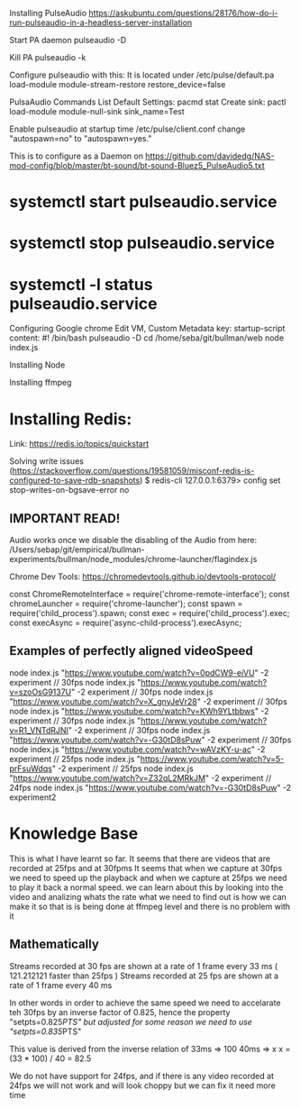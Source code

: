 Installing PulseAudio
https://askubuntu.com/questions/28176/how-do-i-run-pulseaudio-in-a-headless-server-installation

Start PA daemon
pulseaudio -D

Kill PA
pulseaudio -k

Configure pulseaudio with this:
It is located under /etc/pulse/default.pa
load-module module-stream-restore restore_device=false

PulsaAudio Commands
List Default Settings: pacmd stat
Create sink: pactl load-module module-null-sink sink_name=Test

Enable pulseaudio at startup time
/etc/pulse/client.conf change "autospawn=no" to "autospawn=yes."

This is to configure as a Daemon on https://github.com/davidedg/NAS-mod-config/blob/master/bt-sound/bt-sound-Bluez5_PulseAudio5.txt

# systemctl start pulseaudio.service
# systemctl stop pulseaudio.service
# systemctl -l status pulseaudio.service

Configuring Google chrome
Edit VM, Custom Metadata
key: startup-script
content:
#! /bin/bash
pulseaudio -D
cd /home/seba/git/bullman/web
node index.js



Installing Node


Installing ffmpeg

# Installing Redis:
Link: https://redis.io/topics/quickstart

Solving write issues (https://stackoverflow.com/questions/19581059/misconf-redis-is-configured-to-save-rdb-snapshots)
$ redis-cli
127.0.0.1:6379> config set stop-writes-on-bgsave-error no


## IMPORTANT READ!
Audio works once we disable the disabling of the Audio
from here: /Users/sebap/git/empirical/bullman-experiments/bullman/node_modules/chrome-launcher/flagindex.js

Chrome Dev Tools: https://chromedevtools.github.io/devtools-protocol/

const ChromeRemoteInterface = require('chrome-remote-interface');
const chromeLauncher = require('chrome-launcher');
const spawn = require('child_process').spawn;
const exec = require('child_process').exec;
const execAsync = require('async-child-process').execAsync;


## Examples of perfectly aligned videoSpeed
node index.js "https://www.youtube.com/watch?v=0pdCW9-eiVU" -2 experiment // 30fps
node index.js "https://www.youtube.com/watch?v=szoOsG9137U" -2 experiment // 30fps
node index.js "https://www.youtube.com/watch?v=X_gnyJeVr28" -2 experiment // 30fps
node index.js "https://www.youtube.com/watch?v=KWh9YLtbbws" -2 experiment // 30fps
node index.js "https://www.youtube.com/watch?v=R1_VNTdRJNI" -2 experiment // 30fps
node index.js "https://www.youtube.com/watch?v=-G30tD8sPuw" -2 experiment // 30fps
node index.js "https://www.youtube.com/watch?v=wAVzKY-u-ac" -2 experiment // 25fps
node index.js "https://www.youtube.com/watch?v=5-prFsuWdqs" -2 experiment // 25fps
node index.js "https://www.youtube.com/watch?v=Z32qL2MRkJM" -2 experiment // 24fps
node index.js "https://www.youtube.com/watch?v=-G30tD8sPuw" -2 experiment2


# Knowledge Base
This is what I have learnt so far. It seems that there are videos that are recorded at 25fps and at 30fpms
It seems that when we capture at 30fps we need to speed up the playback and when
we capture at 25fps we need to play it back a normal speed.
we can learn about this by looking into the video and analizing whats the rate
what we need to find out is how we can make it so that is is being done
at ffmpeg level and there is no problem with it

## Mathematically
Streams recorded at 30 fps are shown at a rate of 1 frame every 33 ms ( 121.212121 faster than 25fps )
Streams recorded at 25 fps are shown at a rate of 1 frame every 40 ms

In other words in order to achieve the same speed we need to accelarate teh 30fps
by an inverse factor of 0.825, hence the property "setpts=0.825*PTS"
but adjusted for some reason we need to use "setpts=0.835*PTS"

This value is derived from the inverse relation of
33ms => 100
40ms => x
x = (33 * 100) / 40 = 82.5

We do not have support for 24fps, and if there is any video recorded at
24fps we will not work and will look choppy but we can fix it need more time
